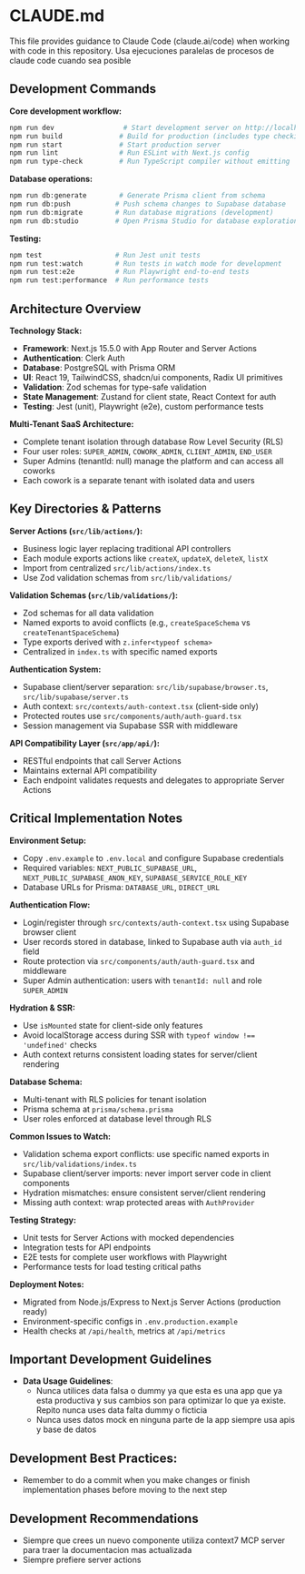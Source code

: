 # CLAUDE.md

This file provides guidance to Claude Code (claude.ai/code) when working with code in this repository.
Usa ejecuciones paralelas de procesos de claude code cuando sea posible


## Development Commands

**Core development workflow:**
```bash
npm run dev                 # Start development server on http://localhost:3000
npm run build              # Build for production (includes type checking)
npm run start              # Start production server
npm run lint               # Run ESLint with Next.js config
npm run type-check         # Run TypeScript compiler without emitting
```

**Database operations:**
```bash
npm run db:generate        # Generate Prisma client from schema
npm run db:push           # Push schema changes to Supabase database
npm run db:migrate        # Run database migrations (development)
npm run db:studio         # Open Prisma Studio for database exploration
```

**Testing:**
```bash
npm test                  # Run Jest unit tests
npm run test:watch        # Run tests in watch mode for development
npm run test:e2e          # Run Playwright end-to-end tests
npm run test:performance  # Run performance tests
```

## Architecture Overview

**Technology Stack:**
- **Framework**: Next.js 15.5.0 with App Router and Server Actions
- **Authentication**: Clerk Auth
- **Database**: PostgreSQL with Prisma ORM
- **UI**: React 19, TailwindCSS, shadcn/ui components, Radix UI primitives
- **Validation**: Zod schemas for type-safe validation
- **State Management**: Zustand for client state, React Context for auth
- **Testing**: Jest (unit), Playwright (e2e), custom performance tests

**Multi-Tenant SaaS Architecture:**
- Complete tenant isolation through database Row Level Security (RLS)
- Four user roles: `SUPER_ADMIN`, `COWORK_ADMIN`, `CLIENT_ADMIN`, `END_USER`
- Super Admins (tenantId: null) manage the platform and can access all coworks
- Each cowork is a separate tenant with isolated data and users

## Key Directories & Patterns

**Server Actions (`src/lib/actions/`):**
- Business logic layer replacing traditional API controllers
- Each module exports actions like `createX`, `updateX`, `deleteX`, `listX`
- Import from centralized `src/lib/actions/index.ts`
- Use Zod validation schemas from `src/lib/validations/`

**Validation Schemas (`src/lib/validations/`):**
- Zod schemas for all data validation
- Named exports to avoid conflicts (e.g., `createSpaceSchema` vs `createTenantSpaceSchema`)
- Type exports derived with `z.infer<typeof schema>`
- Centralized in `index.ts` with specific named exports

**Authentication System:**
- Supabase client/server separation: `src/lib/supabase/browser.ts`, `src/lib/supabase/server.ts`
- Auth context: `src/contexts/auth-context.tsx` (client-side only)
- Protected routes use `src/components/auth/auth-guard.tsx`
- Session management via Supabase SSR with middleware

**API Compatibility Layer (`src/app/api/`):**
- RESTful endpoints that call Server Actions
- Maintains external API compatibility
- Each endpoint validates requests and delegates to appropriate Server Actions

## Critical Implementation Notes

**Environment Setup:**
- Copy `.env.example` to `.env.local` and configure Supabase credentials
- Required variables: `NEXT_PUBLIC_SUPABASE_URL`, `NEXT_PUBLIC_SUPABASE_ANON_KEY`, `SUPABASE_SERVICE_ROLE_KEY`
- Database URLs for Prisma: `DATABASE_URL`, `DIRECT_URL`

**Authentication Flow:**
- Login/register through `src/contexts/auth-context.tsx` using Supabase browser client
- User records stored in database, linked to Supabase auth via `auth_id` field
- Route protection via `src/components/auth/auth-guard.tsx` and middleware
- Super Admin authentication: users with `tenantId: null` and role `SUPER_ADMIN`

**Hydration & SSR:**
- Use `isMounted` state for client-side only features
- Avoid localStorage access during SSR with `typeof window !== 'undefined'` checks
- Auth context returns consistent loading states for server/client rendering

**Database Schema:**
- Multi-tenant with RLS policies for tenant isolation
- Prisma schema at `prisma/schema.prisma`
- User roles enforced at database level through RLS

**Common Issues to Watch:**
- Validation schema export conflicts: use specific named exports in `src/lib/validations/index.ts`
- Supabase client/server imports: never import server code in client components
- Hydration mismatches: ensure consistent server/client rendering
- Missing auth context: wrap protected areas with `AuthProvider`

**Testing Strategy:**
- Unit tests for Server Actions with mocked dependencies
- Integration tests for API endpoints
- E2E tests for complete user workflows with Playwright
- Performance tests for load testing critical paths

**Deployment Notes:**
- Migrated from Node.js/Express to Next.js Server Actions (production ready)
- Environment-specific configs in `.env.production.example`
- Health checks at `/api/health`, metrics at `/api/metrics`

## Important Development Guidelines

- **Data Usage Guidelines**:
  - Nunca utilices data falsa o dummy ya que esta es una app que ya esta productiva y sus cambios son para optimizar lo que ya existe. Repito nunca uses data falta dummy o ficticia
  - Nunca uses datos mock en ninguna parte de la app siempre usa apis y base de datos

## Development Best Practices:

- Remember to do a commit when you make changes or finish implementation phases before moving to the next step

## Development Recommendations

- Siempre que crees un nuevo componente utiliza context7 MCP server para traer la documentacion mas actualizada
- Siempre prefiere server actions